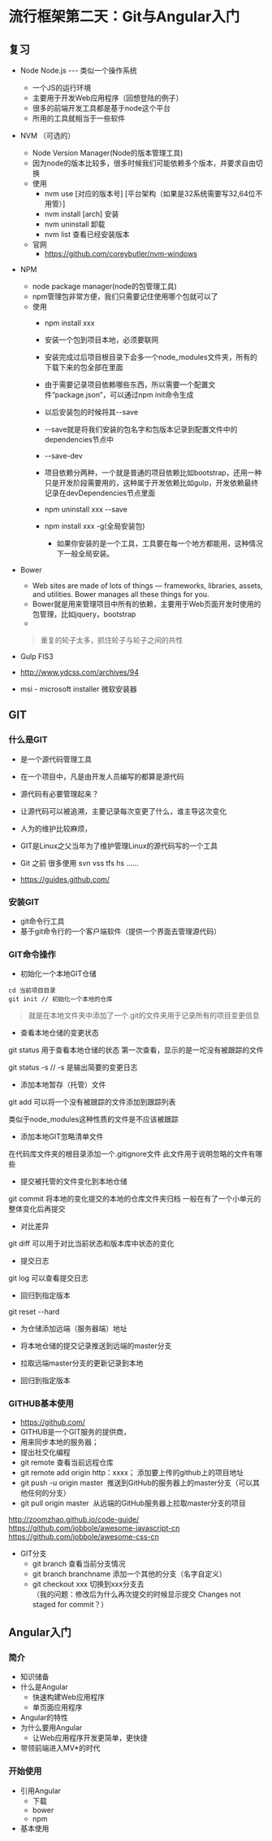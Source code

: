 # 流行框架第二天：Git与Angular入门

## 复习

- Node Node.js --- 类似一个操作系统
  + 一个JS的运行环境
  + 主要用于开发Web应用程序（回想登陆的例子）
  + 很多的前端开发工具都是基于node这个平台
  + 所用的工具就相当于一些软件

- NVM （可选的）
  + Node Version Manager(Node的版本管理工具)
  + 因为node的版本比较多，很多时候我们可能依赖多个版本，并要求自由切换
  + 使用
    * nvm use [对应的版本号] [平台架构（如果是32系统需要写32,64位不用管）]
    * nvm install <version> [arch]  安装
    * nvm uninstall <version> 卸载
    * nvm list 查看已经安装版本
  + 官网
    * https://github.com/coreybutler/nvm-windows

- NPM 
  + node package manager(node的包管理工具)
  + npm管理包非常方便，我们只需要记住使用哪个包就可以了
  + 使用
    - npm install xxx 
    - 安装一个包到项目本地，必须要联网
    - 安装完成过后项目根目录下会多一个node_modules文件夹，所有的下载下来的包全部在里面
    
    - 由于需要记录项目依赖哪些东西，所以需要一个配置文件“package.json”，可以通过npm init命令生成
    - 以后安装包的时候将其--save
    
    - --save就是将我们安装的包名字和包版本记录到配置文件中的dependencies节点中
    - --save-dev
    - 项目依赖分两种，一个就是普通的项目依赖比如bootstrap，还用一种只是开发阶段需要用的，这种属于开发依赖比如gulp，开发依赖最终记录在devDependencies节点里面

    - npm uninstall xxx --save

    - npm install xxx -g(全局安装包)
      + 如果你安装的是一个工具，工具要在每一个地方都能用，这种情况下一般全局安装。
    
- Bower
  + Web sites are made of lots of things — frameworks, libraries, assets, and utilities. Bower manages all these things for you.
  + Bower就是用来管理项目中所有的依赖，主要用于Web页面开发时使用的包管理，比如jquery，bootstrap
  + 
  > 重复的轮子太多，抓住轮子与轮子之间的共性
  > 

- Gulp  FIS3
- http://www.ydcss.com/archives/94

- msi - microsoft installer 微软安装器

## GIT

### 什么是GIT

- 是一个源代码管理工具
- 在一个项目中，凡是由开发人员编写的都算是源代码
- 源代码有必要管理起来？
- 让源代码可以被追溯，主要记录每次变更了什么，谁主导这次变化
- 人为的维护比较麻烦，
- GIT是Linux之父当年为了维护管理Linux的源代码写的一个工具
- Git 之前 很多使用 svn vss tfs hs ......


- https://guides.github.com/

### 安装GIT

- git命令行工具
- 基于git命令行的一个客户端软件（提供一个界面去管理源代码）

### GIT命令操作

- 初始化一个本地GIT仓储

```shell
cd 当前项目目录
git init // 初始化一个本地的仓库
```

> 就是在本地文件夹中添加了一个.git的文件夹用于记录所有的项目变更信息

- 查看本地仓储的变更状态

git status
用于查看本地仓储的状态
第一次查看，显示的是一坨没有被跟踪的文件

git status -s // -s 是输出简要的变更日志

- 添加本地暂存（托管）文件

git add
可以将一个没有被跟踪的文件添加到跟踪列表

类似于node_modules这种性质的文件是不应该被跟踪

- 添加本地GIT忽略清单文件

在代码库文件夹的根目录添加一个.gitignore文件
此文件用于说明忽略的文件有哪些

- 提交被托管的文件变化到本地仓储

git commit
将本地的变化提交的本地的仓库文件夹归档
一般在有了一个小单元的整体变化后再提交

- 对比差异

git diff
可以用于对比当前状态和版本库中状态的变化

- 提交日志

git log 
可以查看提交日志

- 回归到指定版本

git reset --hard

- 为仓储添加远端（服务器端）地址

- 将本地仓储的提交记录推送到远端的master分支

- 拉取远端master分支的更新记录到本地

- 回归到指定版本

### GITHUB基本使用

- https://github.com/
- GITHUB是一个GIT服务的提供商，
- 用来同步本地的服务器；
- 提出社交化编程
- git remote 
  查看当前远程仓库
- git remote add origin http：xxxx；
  添加要上传的github上的项目地址  
- git push -u origin master 
  推送到GitHub的服务器上的master分支（可以其他任何的分支）
- git pull origin master
  从远端的GitHub服务器上拉取master分支的项目
  
http://zoomzhao.github.io/code-guide/
https://github.com/jobbole/awesome-javascript-cn
https://github.com/jobbole/awesome-css-cn


- GIT分支
  - git branch 
      查看当前分支情况
  - git branch branchname
      添加一个其他的分支（名字自定义）
  - git checkout xxx
      切换到xxx分支去  
（我的问题：修改后为什么再次提交的时候显示提交 Changes not staged for commit？）  









## Angular入门

### 简介

- 知识储备
- 什么是Angular
  + 快速构建Web应用程序
  + 单页面应用程序
- Angular的特性
- 为什么要用Angular
  + 让Web应用程序开发更简单，更快捷
- 带领前端进入MV*的时代

### 开始使用
  
- 引用Angular
  + 下载
  + bower
  + npm
- 基本使用
